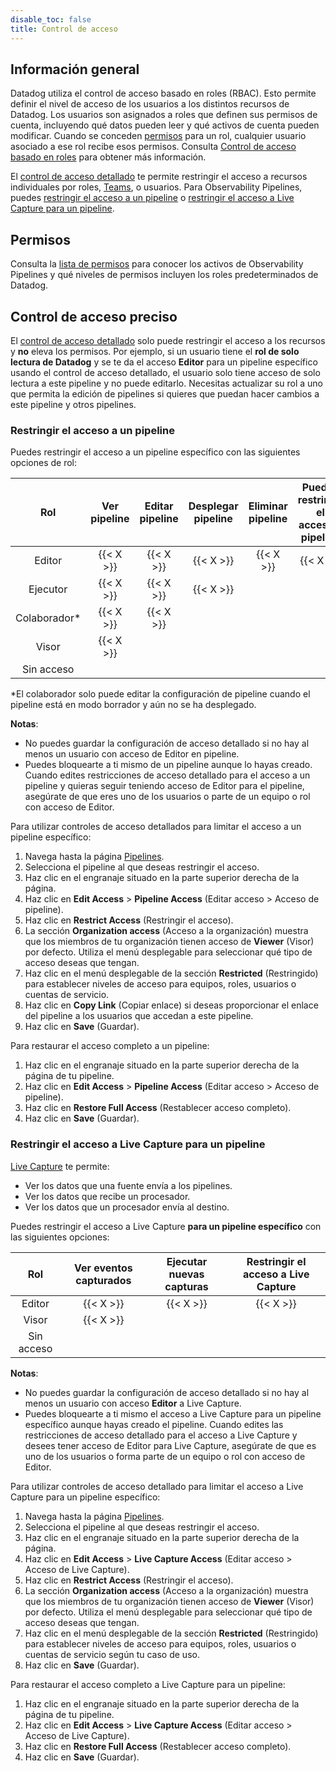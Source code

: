 ```yaml
---
disable_toc: false
title: Control de acceso
---
```


## Información general

Datadog utiliza el control de acceso basado en roles (RBAC). Esto permite definir el nivel de acceso de los usuarios a los distintos recursos de Datadog. Los usuarios son asignados a roles que definen sus permisos de cuenta, incluyendo qué datos pueden leer y qué activos de cuenta pueden modificar. Cuando se conceden [permisos](#permissions) para un rol, cualquier usuario asociado a ese rol recibe esos permisos. Consulta [Control de acceso basado en roles][1] para obtener más información.

El [control de acceso detallado](#granular-access-control) te permite restringir el acceso a recursos individuales por roles, [Teams][2], o usuarios. Para Observability Pipelines, puedes [restringir el acceso a un pipeline](#restrict-access-to-a-pipeline) o [restringir el acceso a Live Capture para un pipeline](#restrict-access-to-live-capture-for-a-pipeline).

## Permisos

Consulta la [lista de permisos][3] para conocer los activos de Observability Pipelines y qué niveles de permisos incluyen los roles predeterminados de Datadog.

## Control de acceso preciso

El [control de acceso detallado][4] solo puede restringir el acceso a los recursos y **no** eleva los permisos. Por ejemplo, si un usuario tiene el **rol de solo lectura de Datadog** y se te da el acceso **Editor** para un pipeline específico usando el control de acceso detallado, el usuario solo tiene acceso de solo lectura a este pipeline y no puede editarlo. Necesitas actualizar su rol a uno que permita la edición de pipelines si quieres que puedan hacer cambios a este pipeline y otros pipelines.

### Restringir el acceso a un pipeline

Puedes restringir el acceso a un pipeline específico con las siguientes opciones de rol:

| Rol | Ver pipeline | Editar pipeline | Desplegar pipeline | Eliminar pipeline | Puedes restringir el acceso a pipeline |
|:----:|:-------------:|:-------------:|:---------------:|:---------------:|:--------------------------:|
| Editor | {{< X >}} | {{< X >}} | {{< X >}} | {{< X >}} | {{< X >}} |
| Ejecutor | {{< X >}} | {{< X >}} | {{< X >}} |  |  |
| Colaborador* | {{< X >}} | {{< X >}} |  |  |  |
| Visor | {{< X >}} |  |  |  |  |
| Sin acceso |  |  |  |  |  |

*El colaborador solo puede editar la configuración de pipeline cuando el pipeline está en modo borrador y aún no se ha desplegado.

**Notas**:

- No puedes guardar la configuración de acceso detallado si no hay al menos un usuario con acceso de Editor en pipeline.
- Puedes bloquearte a ti mismo de un pipeline aunque lo hayas creado. Cuando edites restricciones de acceso detallado para el acceso a un pipeline y quieras seguir teniendo acceso de Editor para el pipeline, asegúrate de que eres uno de los usuarios o parte de un equipo o rol con acceso de Editor.

Para utilizar controles de acceso detallados para limitar el acceso a un pipeline específico:

1. Navega hasta la página [Pipelines][5].
1. Selecciona el pipeline al que deseas restringir el acceso.
1. Haz clic en el engranaje situado en la parte superior derecha de la página.
1. Haz clic en **Edit Access** > **Pipeline Access** (Editar acceso > Acceso de pipeline).
1. Haz clic en **Restrict Access** (Restringir el acceso).
1. La sección **Organization access** (Acceso a la organización) muestra que los miembros de tu organización tienen acceso de **Viewer** (Visor) por defecto. Utiliza el menú desplegable para seleccionar qué tipo de acceso deseas que tengan.
1. Haz clic en el menú desplegable de la sección **Restricted** (Restringido) para establecer niveles de acceso para equipos, roles, usuarios o cuentas de servicio.
1. Haz clic en **Copy Link** (Copiar enlace) si deseas proporcionar el enlace del pipeline a los usuarios que accedan a este pipeline.
1. Haz clic en **Save** (Guardar).

Para restaurar el acceso completo a un pipeline:

1. Haz clic en el engranaje situado en la parte superior derecha de la página de tu pipeline.
1. Haz clic en **Edit Access** > **Pipeline Access** (Editar acceso > Acceso de pipeline).
1. Haz clic en **Restore Full Access** (Restablecer acceso completo).
1. Haz clic en **Save** (Guardar).

### Restringir el acceso a Live Capture para un pipeline

[Live Capture][6] te permite:

- Ver los datos que una fuente envía a los pipelines.
- Ver los datos que recibe un procesador.
- Ver los datos que un procesador envía al destino.

Puedes restringir el acceso a Live Capture **para un pipeline específico** con las siguientes opciones:

| Rol | Ver eventos capturados | Ejecutar nuevas capturas | Restringir el acceso a Live Capture |
|:----:|:--------------------:|:----------------:|:-------------------------------:|
| Editor | {{< X >}} | {{< X >}} | {{< X >}} |
| Visor | {{< X >}} |  |  |
| Sin acceso |  |  |  |

**Notas**:

- No puedes guardar la configuración de acceso detallado si no hay al menos un usuario con acceso **Editor** a Live Capture.
- Puedes bloquearte a ti mismo el acceso a Live Capture para un pipeline específico aunque hayas creado el pipeline. Cuando edites las restricciones de acceso detallado para el acceso a Live Capture y desees tener acceso de Editor para Live Capture, asegúrate de que es uno de los usuarios o forma parte de un equipo o rol con acceso de Editor.

Para utilizar controles de acceso detallado para limitar el acceso a Live Capture para un pipeline específico:

1. Navega hasta la página [Pipelines][6].
1. Selecciona el pipeline al que deseas restringir el acceso.
1. Haz clic en el engranaje situado en la parte superior derecha de la página.
1. Haz clic en **Edit Access** > **Live Capture Access** (Editar acceso > Acceso de Live Capture).
1. Haz clic en **Restrict Access** (Restringir el acceso).
1. La sección **Organization access** (Acceso a la organización) muestra que los miembros de tu organización tienen acceso de **Viewer** (Visor) por defecto. Utiliza el menú desplegable para seleccionar qué tipo de acceso deseas que tengan.
1. Haz clic en el menú desplegable de la sección **Restricted** (Restringido) para establecer niveles de acceso para equipos, roles, usuarios o cuentas de servicio según tu caso de uso.
1. Haz clic en **Save** (Guardar).

Para restaurar el acceso completo a Live Capture para un pipeline:

1. Haz clic en el engranaje situado en la parte superior derecha de la página de tu pipeline.
1. Haz clic en **Edit Access** > **Live Capture Access** (Editar acceso > Acceso de Live Capture).
1. Haz clic en **Restore Full Access** (Restablecer acceso completo).
1. Haz clic en **Save** (Guardar).

[1]: /es/account_management/rbac/?tab=datadogapplication#role-based-access-control
[2]: /es/account_management/teams/
[3]: /es/account_management/rbac/permissions/#observability-pipelines
[4]: /es/account_management/rbac/granular_access/
[5]: https://app.datadoghq.com/observability-pipelines
[6]: /es/observability_pipelines/live_capture/